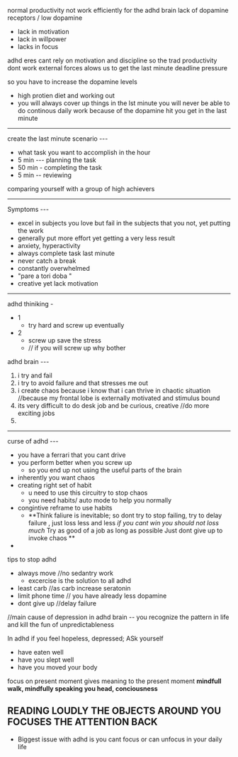 normal productivity not work efficiently for the adhd brain 
lack of dopamine receptors / low dopamine 
- lack in motivation 
- lack in willpower 
- lacks in focus

adhd eres cant rely on motivation and discipline so the trad productivity dont work
external forces alows us to get the last minute deadline pressure

so you have to increase the dopamine levels
- high protien diet and working out 
- you will always cover up things in the lst minute you will never be able to do continous daily work because of the dopamine hit you get in the last minute 

------------------------------
create the last minute scenario ---
- what task you want to accomplish in the hour 
- 5 min --- planning the task
- 50 min - completing the task 
- 5 min -- reviewing 

comparing yourself with a group of high achievers

-----------------------------------
Symptoms ---
- excel in subjects you love but fail in the subjects that you not, yet putting the work 
- generally put more effort yet getting a very less result 
- anxiety, hyperactivity
- always complete task last minute 
- never catch a break 
- constantly overwhelmed 
- "pare a tori doba "
- creative yet lack motivation 
-------------------
adhd thiniking -
- 1
	- try hard and screw up eventually
- 2
	- screw up save the stress 
	- // if you will screw up why bother

 
 adhd brain ---
1. i try and fail
2. i try to avoid failure and that stresses me out 
3. i create chaos because i know that i can thrive in chaotic situation //because my frontal lobe is externally motivated and stimulus bound
4. its very difficult to do desk job and be curious, creative 
		//do more exciting jobs
5.  
---
curse of adhd ---
- you have a ferrari that you cant drive
- you perform better when you screw up 
	- so you end up not using the useful parts of the brain
- inherently you want chaos
- creating right set of habit
	- u need to use this circuitry to stop chaos
	- you need habits/ auto mode to help you normally
- congintive reframe to use habits
	- **Think faliure is inevitable; 
	  so dont try to stop failing, try to delay failure , just loss less and less
	 *if you cant win you should not loss much*
	Try as good of a job as long as possible
	Just dont give up to invoke chaos **
- 	

tips to stop adhd 
- always move //no sedantry work
	- excercise is the solution to all adhd
- least carb //as carb increase seratonin 
- limit phone time // you have already less dopamine
- dont give up //delay failure

//main cause of depression in adhd brain --
you recognize the pattern in life and kill the fun of unpredictableness

In adhd if you feel hopeless, depressed; ASk yourself
- have eaten well
- have you slept well
- have you moved your body

focus on present moment gives meaning to the present moment
**mindfull walk, mindfully speaking you head, conciousness**

## **READING LOUDLY THE OBJECTS AROUND YOU FOCUSES THE ATTENTION BACK**


- Biggest issue with adhd is you cant focus or can unfocus in your daily life



